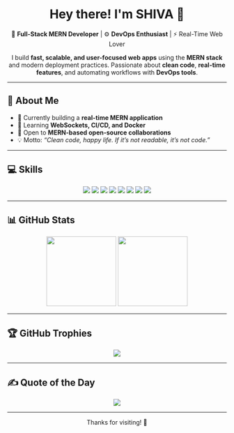 <h1 align="center">Hey there! I'm SHIVA 👋</h1>

<p align="center">
🚀 <b>Full-Stack MERN Developer</b> | ⚙️ <b>DevOps Enthusiast</b> | ⚡ Real-Time Web Lover
</p>

<p align="center">
I build <b>fast, scalable, and user-focused web apps</b> using the <b>MERN stack</b> and modern deployment practices.  
Passionate about <b>clean code</b>, <b>real-time features</b>, and automating workflows with <b>DevOps tools</b>.
</p>

---

## 🧭 About Me

- 🔨 Currently building a **real-time MERN application**
- 📘 Learning **WebSockets, CI/CD, and Docker**
- 🤝 Open to **MERN-based open-source collaborations**
- 💡 Motto: _“Clean code, happy life. If it’s not readable, it’s not code.”_

---

## 💻 Skills

<p align="center">
    <img src="https://img.shields.io/badge/MongoDB-%2347A248.svg?style=for-the-badge&logo=mongodb&logoColor=white"/>
    <img src="https://img.shields.io/badge/Express.js-%23404D59.svg?style=for-the-badge&logo=express&logoColor=white"/>
    <img src="https://img.shields.io/badge/React-%2361DAFB.svg?style=for-the-badge&logo=react&logoColor=black"/>
    <img src="https://img.shields.io/badge/Node.js-%23339933.svg?style=for-the-badge&logo=node.js&logoColor=white"/>
    <img src="https://img.shields.io/badge/Docker-%232496ED.svg?style=for-the-badge&logo=docker&logoColor=white"/>
    <img src="https://img.shields.io/badge/GitHub%20Actions-%232088FF.svg?style=for-the-badge&logo=github-actions&logoColor=white"/>
    <img src="https://img.shields.io/badge/Vercel-%23000000.svg?style=for-the-badge&logo=vercel&logoColor=white"/>
    <img src="https://img.shields.io/badge/Firebase-%23FFCA28.svg?style=for-the-badge&logo=firebase&logoColor=black"/>
</p>

---

## 📊 GitHub Stats

<p align="center">
  <img height="160" src="https://github-readme-stats.vercel.app/api?username=SHIVA27017&show_icons=true&theme=highcontrast&hide_border=true&count_private=true&include_all_commits=true"/>
  <img height="160" src="https://github-readme-stats.vercel.app/api/top-langs/?username=SHIVA27017&layout=compact&theme=highcontrast&hide_border=true"/>
</p>

---

## 🏆 GitHub Trophies

<p align="center">
  <img src="https://github-profile-trophy.vercel.app/?username=SHIVA27017&theme=dracula&no-frame=true&no-bg=true&margin-w=4"/>
</p>

---

## ✍️ Quote of the Day

<p align="center">
    <img src="https://readme-typing-svg.demolab.com?font=Fira+Code&size=18&duration=2500&pause=1000&color=5F9EA0&center=true&vCenter=true&width=600&lines=MERN+Stack+is+my+playground.;DevOps+makes+it+run+smooth.;Ship+features%2C+not+bugs.;Automate+everything!" />
</p>

---

<p align="center">Thanks for visiting! 👋</p>
